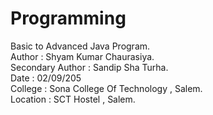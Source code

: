 # Programming
Basic to Advanced Java Program.<br>
Author : Shyam Kumar Chaurasiya.<br>
Secondary Author : Sandip Sha Turha.<br>
Date : 02/09/205<br>
College : Sona College Of Technology , Salem.<br>
Location : SCT Hostel , Salem.<br>
